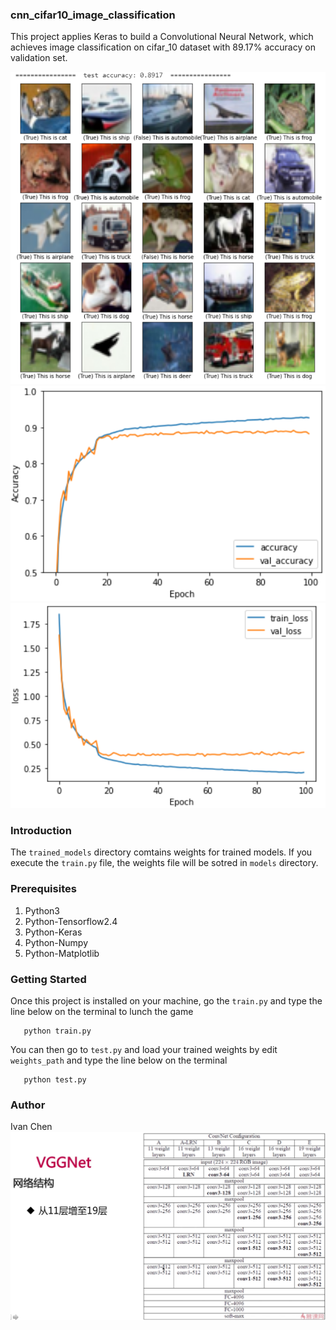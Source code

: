 ### cnn_cifar10_image_classification ###
This project applies Keras to build a Convolutional Neural Network, which achieves image classification on cifar_10 dataset with 89.17% accuracy on validation set.

![Image](screen_shots/example.jpg)
![Image](screen_shots/accuracy.jpg)
![Image](screen_shots/loss.jpg)

### Introduction ###
The ```trained_models``` directory comtains weights for trained models.
If you execute the ```train.py``` file, the weights file will be sotred in ```models``` directory.
### Prerequisites ###
1. Python3
2. Python-Tensorflow2.4
3. Python-Keras
4. Python-Numpy
5. Python-Matplotlib
### Getting Started ###
Once this project is installed on your machine, go the ```train.py``` and type the line below on the terminal to lunch the game

       python train.py 
You can then go to ```test.py``` and load your trained weights by edit ```weights_path``` and type the line below on the terminal

       python test.py
### Author ###
Ivan Chen
![Image](screen_shots/vggnet.jpg)
